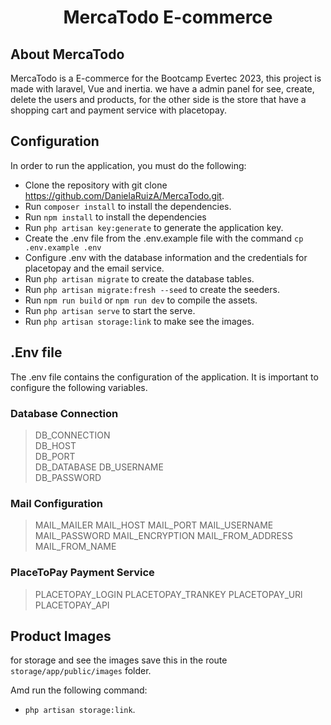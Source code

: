 <div align="center">

# MercaTodo E-commerce

</div>

## About MercaTodo

MercaTodo is a E-commerce for the Bootcamp Evertec 2023, this project is made with laravel, Vue and inertia. we have a admin panel for see, create, delete the users and products, for the other side is the store that have a shopping cart and payment service with placetopay.

## Configuration

In order to run the application, you must do the following:

- Clone the repository with  git clone https://github.com/DanielaRuizA/MercaTodo.git.
- Run `composer install` to install the dependencies.
- Run `npm install` to install the dependencies
- Run `php artisan key:generate` to generate the application key.
- Create the .env file from the .env.example file with the command `cp .env.example .env`
- Configure .env with the database information and the credentials for placetopay and the email service.
- Run `php artisan migrate` to create the database tables.
- Run `php artisan migrate:fresh --seed` to create the seeders.
- Run `npm run build` or `npm run dev` to compile the assets.
- Run `php artisan serve` to start the serve.
- Run `php artisan storage:link` to make see the images.

## .Env file

The .env file contains the configuration of the application. It is important to configure the following variables. 

### Database Connection
>DB_CONNECTION  
>DB_HOST  
>DB_PORT  
>DB_DATABASE
>DB_USERNAME  
>DB_PASSWORD

### Mail Configuration
>MAIL_MAILER
>MAIL_HOST
>MAIL_PORT
>MAIL_USERNAME
>MAIL_PASSWORD
>MAIL_ENCRYPTION
>MAIL_FROM_ADDRESS
>MAIL_FROM_NAME

### PlaceToPay Payment Service
>PLACETOPAY_LOGIN
>PLACETOPAY_TRANKEY
>PLACETOPAY_URl
>PLACETOPAY_API

## Product Images

for storage and see the images save this in the route `storage/app/public/images` folder.

Amd run the following command:

- `php artisan storage:link`.
